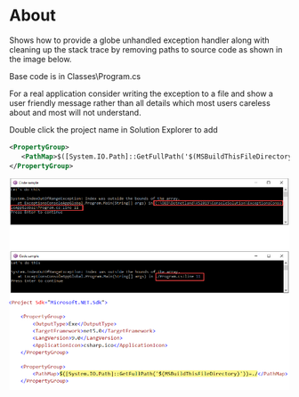 ﻿# About

Shows how to provide a globe unhandled exception handler along with cleaning up the stack trace by removing paths to source code as shown in the image below.

Base code is in Classes\Program.cs

For a real application consider writing the exception to a file and show a user friendly message rather than all details which most users careless about and most will not understand.

Double click the project name in Solution Explorer to add

```xml
<PropertyGroup>
   <PathMap>$([System.IO.Path]::GetFullPath('$(MSBuildThisFileDirectory)'))=./</PathMap>
</PropertyGroup>
```


![Screen Shot](assets/screenShot.png)